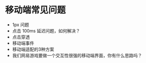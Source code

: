 # 移动端常见问题

- 1px 问题
- 点击 100ms 延迟问题，如何解决？
- 点击穿透
- 移动端事件
- 移动端适配的3种方案
- 我们网易游戏要做一个交互性很强的移动端界面，你有什么思路吗？
